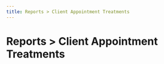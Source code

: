 ```yaml
---
title: Reports > Client Appointment Treatments
---
```


# Reports > Client Appointment Treatments

